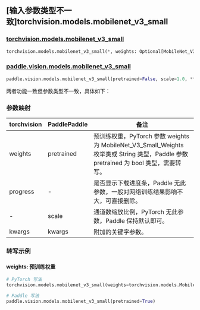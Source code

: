 ## [输入参数类型不一致]torchvision.models.mobilenet_v3_small

### [torchvision.models.mobilenet_v3_small](https://pytorch.org/vision/main/models/generated/torchvision.models.mobilenet_v3_small.html)

```python
torchvision.models.mobilenet_v3_small(*, weights: Optional[MobileNet_V3_Small_Weights] = None, progress: bool = True, **kwargs: Any)
```

### [paddle.vision.models.mobilenet_v3_small](https://www.paddlepaddle.org.cn/documentation/docs/zh/api/paddle/vision/models/mobilenet_v3_small_cn.html)

```python
paddle.vision.models.mobilenet_v3_small(pretrained=False, scale=1.0, **kwargs)
```

两者功能一致但参数类型不一致，具体如下：

### 参数映射

| torchvision | PaddlePaddle | 备注 |
| ----------- | ------------ | ---- |
| weights     | pretrained   | 预训练权重，PyTorch 参数 weights 为 MobileNet_V3_Small_Weights 枚举类或 String 类型，Paddle 参数 pretrained 为 bool 类型，需要转写。|
| progress    | -            | 是否显示下载进度条，Paddle 无此参数，一般对网络训练结果影响不大，可直接删除。|
| -           | scale        | 通道数缩放比例，PyTorch 无此参数，Paddle 保持默认即可。 |
| kwargs      | kwargs       | 附加的关键字参数。|

### 转写示例
#### weights: 预训练权重
```python
# PyTorch 写法
torchvision.models.mobilenet_v3_small(weights=torchvision.models.MobileNet_V3_Small_Weights.DEFAULT)

# Paddle 写法
paddle.vision.models.mobilenet_v3_small(pretrained=True)
```
